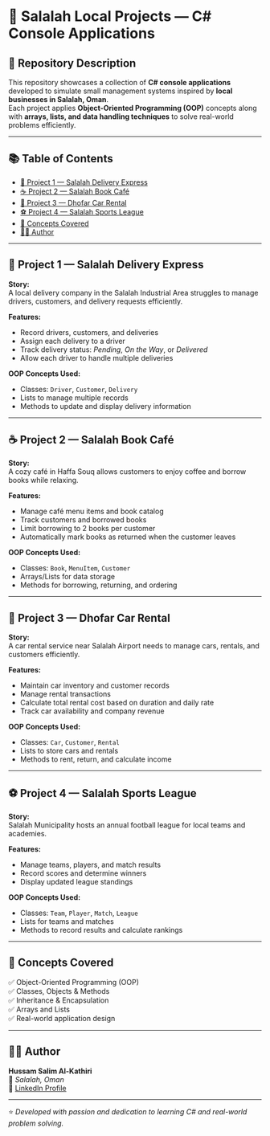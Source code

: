# 🧾 Salalah Local Projects — C# Console Applications  

## 📘 Repository Description  
This repository showcases a collection of **C# console applications** developed to simulate small management systems inspired by **local businesses in Salalah, Oman**.  
Each project applies **Object-Oriented Programming (OOP)** concepts along with **arrays, lists, and data handling techniques** to solve real-world problems efficiently.

---

## 📚 Table of Contents  
- [🛵 Project 1 — Salalah Delivery Express](https://github.com/Hussam-Alkathiri/ForProject/tree/master/ForProject/Model/1-%20Salalah%20Delivery%20Express)  
- [☕ Project 2 — Salalah Book Café]([[#-project-2--salalah-book-café](https://github.com/Hussam-Alkathiri/ForProject/tree/master/ForProject/Model/2-%20Salalah%20Book%20Caf%C3%A9)](https://github.com/Hussam-Alkathiri/ForProject/tree/master/ForProject/Model/2-%20Salalah%20Book%20Caf%C3%A9))  
- [🚗 Project 3 — Dhofar Car Rental]([https://github.com/Hussam-Alkathiri/ForProject/tree/master/ForProject/Model/3-%20Dhofar%20Car%20Rental](https://github.com/Hussam-Alkathiri/ForProject/tree/master/ForProject/Model/3-%20Dhofar%20Car%20Rental))  
- [⚽ Project 4 — Salalah Sports League]([#-project-4--salalah-sports-league](https://github.com/Hussam-Alkathiri/ForProject/tree/master/ForProject/Model/4-%20Salalah%20Sports%20League))  
- [🧠 Concepts Covered](#-concepts-covered)  
- [👨‍💻 Author](#-author)  

---

## 🛵 Project 1 — Salalah Delivery Express  
**Story:**  
A local delivery company in the Salalah Industrial Area struggles to manage drivers, customers, and delivery requests efficiently.

**Features:**  
- Record drivers, customers, and deliveries  
- Assign each delivery to a driver  
- Track delivery status: *Pending*, *On the Way*, or *Delivered*  
- Allow each driver to handle multiple deliveries  

**OOP Concepts Used:**  
- Classes: `Driver`, `Customer`, `Delivery`  
- Lists to manage multiple records  
- Methods to update and display delivery information  

---

## ☕ Project 2 — Salalah Book Café  
**Story:**  
A cozy café in Haffa Souq allows customers to enjoy coffee and borrow books while relaxing.

**Features:**  
- Manage café menu items and book catalog  
- Track customers and borrowed books  
- Limit borrowing to 2 books per customer  
- Automatically mark books as returned when the customer leaves  

**OOP Concepts Used:**  
- Classes: `Book`, `MenuItem`, `Customer`  
- Arrays/Lists for data storage  
- Methods for borrowing, returning, and ordering  

---

## 🚗 Project 3 — Dhofar Car Rental  
**Story:**  
A car rental service near Salalah Airport needs to manage cars, rentals, and customers efficiently.

**Features:**  
- Maintain car inventory and customer records  
- Manage rental transactions  
- Calculate total rental cost based on duration and daily rate  
- Track car availability and company revenue  

**OOP Concepts Used:**  
- Classes: `Car`, `Customer`, `Rental`  
- Lists to store cars and rentals  
- Methods to rent, return, and calculate income  

---

## ⚽ Project 4 — Salalah Sports League  
**Story:**  
Salalah Municipality hosts an annual football league for local teams and academies.

**Features:**  
- Manage teams, players, and match results  
- Record scores and determine winners  
- Display updated league standings  

**OOP Concepts Used:**  
- Classes: `Team`, `Player`, `Match`, `League`  
- Lists for teams and matches  
- Methods to record results and calculate rankings  

---

## 🧠 Concepts Covered  
✅ Object-Oriented Programming (OOP)  
✅ Classes, Objects & Methods  
✅ Inheritance & Encapsulation  
✅ Arrays and Lists  
✅ Real-world application design  

---

## 👨‍💻 Author  
**Hussam Salim Al-Kathiri**  
📍 *Salalah, Oman*  
🔗 [LinkedIn Profile](https://www.linkedin.com/in/hussam-alkathiri)  

---

⭐ *Developed with passion and dedication to learning C# and real-world problem solving.*  
